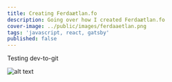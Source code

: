 ```yaml
---
title: Creating Ferdaætlan.fo
description: Going over how I created Ferdaætlan.fo
cover-image: ../public/images/ferdaaetlan.png
tags: 'javascript, react, gatsby'
published: false
---
```

Testing dev-to-git

![alt text](../public/images/ferdaaetlan.png 'Title image')
